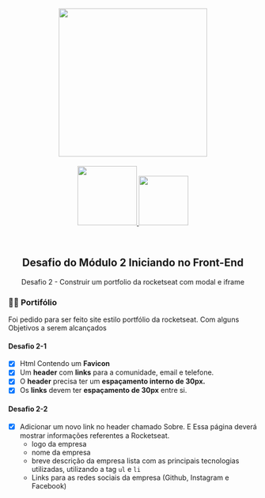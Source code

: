 <h1 align="center">
    <img src="https://camo.githubusercontent.com/268b1344409fac98c4eeda520482b6910c4ddcba/68747470733a2f2f73746f726167652e676f6f676c65617069732e636f6d2f676f6c64656e2d77696e642f626f6f7463616d702d6c61756e6368626173652f6c6f676f2e706e67" width="300" style="text-align:center"/>
</h1>
<p align="center">
    <a href="https://github.com/JonasBezerra" >
        <img src="https://img.shields.io/static/v1?label=Made%20By&message=Jonas&color=rgb(253,149,31)&style=solid-square&logo=github" width="120px">
    </a>
    <a href="https://github.com/JonasBezerra/Introducao_a_Programacao_Web/blob/master/LICENSE" >
        <img src="https://img.shields.io/static/v1?label=License&message=Mit&color=rgb(253,149,31)&style=solid-square&logo=github" width="100px">
    </a>
</p> 
<br>
<h2 align="center">Desafio do Módulo 2 Iniciando no Front-End</h2>
<p align="center">Desafio 2 - Construir um portfolio da rocketseat com modal e iframe</p> 


### ✍🏼 Portifólio
Foi pedido para ser feito site estilo portfólio da rocketseat. Com alguns Objetivos a serem alcançados

#### Desafio 2-1

- [x] Html Contendo um **Favicon**
- [x] Um **header** com **links** para a comunidade, email e telefone.
- [x] O **header** precisa ter um **espaçamento interno de 30px.**
- [x] Os **links** devem ter **espaçamento de 30px** entre si. 

#### Desafio 2-2

- [x] Adicionar um novo link no header chamado Sobre. E Essa página deverá mostrar informações referentes a Rocketseat.
    * logo da empresa
    * nome da empresa
    * breve descrição da empresa
    lista com as principais tecnologias utilizadas, utilizando a tag ```ul``` e ```li```
    * Links para as redes sociais da empresa (Github, Instagram e Facebook)